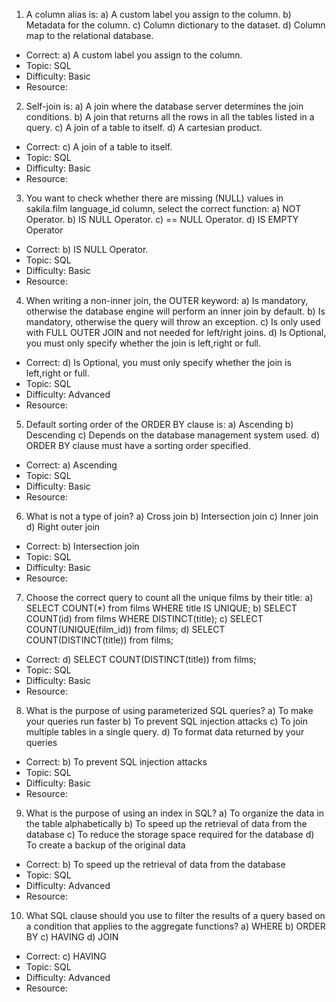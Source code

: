 1. A column alias is:
a) A custom label you assign to the column.
b) Metadata for the column.
c) Column dictionary to the dataset.
d) Column map to the relational database.
- Correct: a) A custom label you assign to the column.
- Topic: SQL
- Difficulty: Basic
- Resource:

2. Self-join is:
a) A join where the database server determines the join conditions.
b) A join that returns all the rows in all the tables listed in a query.
c) A join of a table to itself.
d) A cartesian product.
- Correct: c) A join of a table to itself.
- Topic: SQL
- Difficulty: Basic
- Resource:

3. You want to check whether there are missing (NULL) values in sakila.film language_id column, select the correct function:
a) NOT Operator.
b) IS NULL Operator.
c) == NULL Operator.
d) IS EMPTY Operator
- Correct: b) IS NULL Operator.
- Topic: SQL
- Difficulty: Basic
- Resource:

4. When writing a non-inner join, the OUTER keyword:
a) Is mandatory, otherwise the database engine will perform an inner join by default.
b) Is mandatory, otherwise the query will throw an exception.
c) Is only used with FULL OUTER JOIN and not needed for left/right joins.
d) Is Optional, you must only specify whether the join is left,right or full.
- Correct: d) Is Optional, you must only specify whether the join is left,right or full.
- Topic: SQL
- Difficulty: Advanced
- Resource:

5. Default sorting order of the ORDER BY clause is:
a) Ascending
b) Descending
c) Depends on the database management system used.
d) ORDER BY clause must have a sorting order specified.
- Correct: a) Ascending
- Topic: SQL
- Difficulty: Basic
- Resource:

6. What is not a type of join?
a) Cross join
b) Intersection join
c) Inner join
d) Right outer join
- Correct: b) Intersection join
- Topic: SQL
- Difficulty: Basic
- Resource:

7. Choose the correct query to count all the unique films by their title:
a) SELECT COUNT(*) from films WHERE title IS UNIQUE;
b) SELECT COUNT(id) from films WHERE DISTINCT(title);
c) SELECT COUNT(UNIQUE(film_id)) from films;
d) SELECT COUNT(DISTINCT(title)) from films;
- Correct: d) SELECT COUNT(DISTINCT(title)) from films;
- Topic: SQL
- Difficulty: Basic
- Resource:

8. What is the purpose of using parameterized SQL queries?
a) To make your queries run faster
b) To prevent SQL injection attacks
c) To join multiple tables in a single query.
d) To format data returned by your queries
- Correct: b) To prevent SQL injection attacks
- Topic: SQL
- Difficulty: Basic
- Resource:

9. What is the purpose of using an index in SQL?
a) To organize the data in the table alphabetically
b) To speed up the retrieval of data from the database
c) To reduce the storage space required for the database
d) To create a backup of the original data
- Correct: b) To speed up the retrieval of data from the database
- Topic: SQL
- Difficulty: Advanced
- Resource:

10. What SQL clause should you use to filter the results of a query based on a condition that applies to the aggregate functions?
a) WHERE
b) ORDER BY
c) HAVING
d) JOIN
- Correct: c) HAVING
- Topic: SQL
- Difficulty: Advanced
- Resource:
